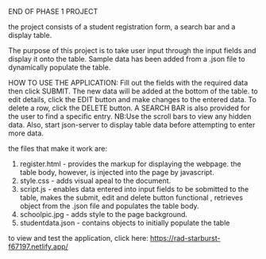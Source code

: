 END OF PHASE 1 PROJECT

the project consists of a student registration form, a search bar and a display table. 

The purpose of this project is to take user input through the input fields and display it onto the table. Sample data has been added from a .json file to dynamically populate the table.

HOW TO USE THE APPLICATION:
Fill out the fields with the required data then click SUBMIT. The new data will be added at the bottom of the table. to edit details, click the EDIT button and make changes to the entered data. To delete a row, click the DELETE button. A SEARCH BAR is also provided for the user to find a specific entry.
NB:Use the scroll bars to view any hidden data.
Also, start json-server to display table data before attempting to enter more data.

the files that make it work are: 
1. register.html - provides the markup for displaying the webpage. the table body, however, is injected into the page by javascript.
2. style.css - adds visual apeal to the document.
3. script.js - enables data entered into input fields to be sobmitted to the table, makes the submit, edit and delete button functional , retrieves object from the .json file and populates the table body. 
4. schoolpic.jpg - adds style to the page background.
5. studentdata.json - contains objects to initially populate the table

to view and test the application, click here: https://rad-starburst-f67197.netlify.app/